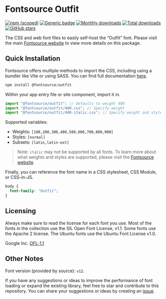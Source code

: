 # Fontsource Outfit

[![npm (scoped)](https://img.shields.io/npm/v/@fontsource/outfit?color=brightgreen)](https://www.npmjs.com/package/@fontsource/outfit) [![Generic badge](https://img.shields.io/badge/fontsource-passing-brightgreen)](https://github.com/fontsource/fontsource) [![Monthly downloads](https://badgen.net/npm/dm/@fontsource/outfit)](https://github.com/fontsource/fontsource) [![Total downloads](https://badgen.net/npm/dt/@fontsource/outfit)](https://github.com/fontsource/fontsource) [![GitHub stars](https://img.shields.io/github/stars/fontsource/fontsource.svg?style=social&label=Star)](https://github.com/fontsource/fontsource/stargazers)

The CSS and web font files to easily self-host the “Outfit” font. Please visit the main [Fontsource website](https://fontsource.org/fonts/outfit) to view more details on this package.

## Quick Installation

Fontsource offers multiple methods to import the CSS, including using a bundler like Vite or using SASS. You can find full documentation [here](https://fontsource.org/docs/getting-started/introduction).

```javascript
npm install @fontsource/outfit
```

Within your app entry file or site component, import it in.

```javascript
import "@fontsource/outfit"; // Defaults to weight 400
import "@fontsource/outfit/400.css"; // Specify weight
import "@fontsource/outfit/400-italic.css"; // Specify weight and style
```

Supported variables:
- Weights: `[100,200,300,400,500,600,700,800,900]`
- Styles: `[normal]`
- Subsets: `[latin,latin-ext]`

> Note: `italic` may not be supported by all fonts. To learn more about what weights and styles are supported, please visit the [Fontsource website](https://fontsource.org/fonts/outfit).

Finally, you can reference the font name in a CSS stylesheet, CSS Module, or CSS-in-JS.

```css
body {
  font-family: "Outfit";
}
```

## Licensing
Always make sure to read the license for each font you use. Most of the fonts in the collection use the SIL Open Font License, v1.1. Some fonts use the Apache 2 license. The Ubuntu fonts use the Ubuntu Font License v1.0.

Google Inc.
[OFL-1.1](http://scripts.sil.org/OFL)

## Other Notes
Font version (provided by source): `v12`.

If you have any suggestions or ideas to improve the performance of font loading or expand the existing library, feel free to star and contribute to this repository. You can share your suggestions or ideas by creating an [issue](https://github.com/fontsource/fontsource/issues).